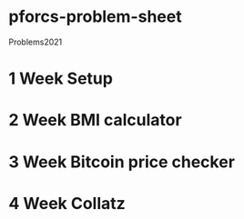 # pforcs-problem-sheet
Problems2021
# 1 Week Setup
# 2 Week BMI calculator
# 3 Week Bitcoin price checker
# 4 Week Collatz
